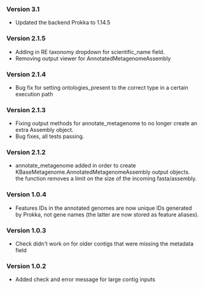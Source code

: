 ### Version 3.1
- Updated the backend Prokka to 1.14.5

### Version 2.1.5
- Adding in RE taxonomy dropdown for scientific_name field.
- Removing output viewer for AnnotatedMetagenomeAssembly

### Version 2.1.4
- Bug fix for setting ontologies_present to the correct type in a certain execution path

### Version 2.1.3
- Fixing output methods for annotate_metagenome to no longer create an extra Assembly object.
- Bug fixes, all tests passing.

### Version 2.1.2
- annotate_metagenome added in order to create KBaseMetagenome.AnnotatedMetagenomeAssembly output objects.
  the function removes a limit on the size of the incoming fasta/assembly.

### Version 1.0.4
- Features IDs in the annotated genomes are now unique IDs generated
  by Prokka, not gene names (the latter are now stored as feature aliases).

### Version 1.0.3
- Check didn't work on for older contigs that were missing the metadata field

### Version 1.0.2
- Added check and error message for large contig inputs

